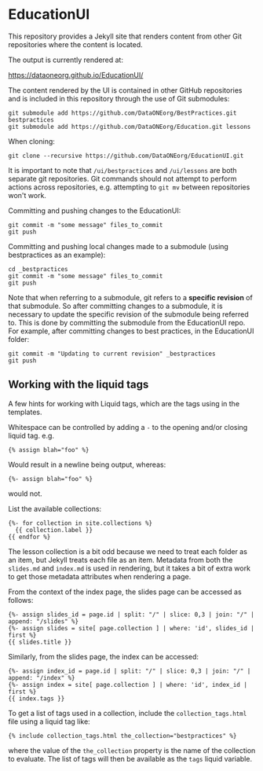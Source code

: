 # EducationUI

This repository provides a Jekyll site that renders content from other Git
repositories where the content is located.

The output is currently rendered at:

  https://dataoneorg.github.io/EducationUI/

The content rendered by the UI is contained in other GitHub repositories and
is included in this repository through the use of Git submodules:

```
git submodule add https://github.com/DataONEorg/BestPractices.git bestpractices
git submodule add https://github.com/DataONEorg/Education.git lessons
```

When cloning:

```
git clone --recursive https://github.com/DataONEorg/EducationUI.git
```

It is important to note that `/ui/bestpractices` and `/ui/lessons` are both
separate git repositories. Git commands should not attempt to perform actions
across repositories, e.g. attempting to `git mv` between repositories won't
work.

Committing and pushing changes to the EducationUI:

```
git commit -m "some message" files_to_commit
git push
```

Committing and pushing local changes made to a submodule (using bestpractices as an example):

```
cd _bestpractices
git commit -m "some message" files_to_commit
git push
```

Note that when referring to a submodule, git refers to a **specific revision**
of that submodule. So after committing changes to a submodule, it is necessary
to update the specific revision of the submodule being referred to. This is
done by committing the submodule from the EducationUI repo. For example, after 
committing changes to best practices, in the EducationUI folder:

```
git commit -m "Updating to current revision" _bestpractices
git push
```


## Working with the liquid tags

A few hints for working with Liquid tags, which are the tags using in the 
templates.

Whitespace can be controlled by adding a `-` to the opening and/or closing
liquid tag. e.g.

```
{% assign blah="foo" %}
```

Would result in a newline being output, whereas:

```
{%- assign blah="foo" %}
```

would not. 


List the available collections:

```
{%- for collection in site.collections %}
  {{ collection.label }}
{{ endfor %}
```

The lesson collection is a bit odd because we need to treat each folder as an
item, but Jekyll treats each file as an item. Metadata from both the 
`slides.md` and `index.md` is used in rendering, but it takes a bit of extra
work to get those metadata attributes when rendering a page.

From the context of the index page, the slides page can be accessed as follows:

```
{%- assign slides_id = page.id | split: "/" | slice: 0,3 | join: "/" | append: "/slides" %}
{%- assign slides = site[ page.collection ] | where: 'id', slides_id | first %}
{{ slides.title }}
```

Similarly, from the slides page, the index can be accessed:

```
{%- assign index_id = page.id | split: "/" | slice: 0,3 | join: "/" | append: "/index" %}
{%- assign index = site[ page.collection ] | where: 'id', index_id | first %}
{{ index.tags }}
```

To get a list of tags used in a collection, include the `collection_tags.html`
file using a liquid tag like:

```
{% include collection_tags.html the_collection="bestpractices" %}
```
where the value of the `the_collection` property is the name of the collection
to evaluate. The list of tags will then be available as the `tags` liquid
variable.


